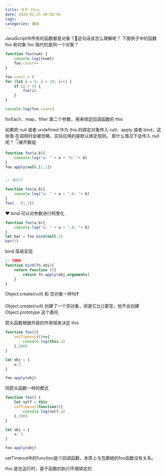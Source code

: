 ```yaml
---
title: 关于 this
date: 2020-02-25 20:58:44
tags:
categories: 基础
---
```


JavaScript中所有的函数都是对象？🤔这句话该怎么理解呢？
下面例子中的函数 foo 和对象 foo 指代的是同一个对象？ 

<!-- more -->


```js
function foo(num) {
    console.log({num})
    foo.count++
}

foo.count = 0
for (let i = 0; i < 10; i++) {
    if (i > 5) {
        foo(i)
    }
}

console.log(foo.count)
```

forEach、map、filter 第二个参数，用来绑定回调函数的 this

如果把 null 或者 undefined 作为 this 的绑定对象传入 call、apply 或者 bind，这些值
在调用时会被忽略，实际应用的是默认绑定规则。
那什么情况下会传入 null 呢？
👇展开数组
```js
function foo(a,b){
    console.log("a: " + a + "b: "+ b)
}
foo.apply(null,[1,2])


// 等同于

function foo(a,b){
    console.log("a: " + a + ",b: "+ b)
}
foo(...[1,2])
```

❤️ bind 可以对参数进行柯里化
```js
function foo(a,b){
    console.log("a: " + a + ",b: "+ b)
}
let bar = foo.bind(null,2)
bar(3)
```

bind 简易实现

```js
// TODO
function bind(fn,obj){
    return function (){
        return fn.apply(obj,arguments)
    }
}
```

Object.create(null) 和 空对象一样吗❓

Object.create(null) 创建了一个空对象，但是它比{}更空，他不会创建 Object.prototype 这个委托


箭头函数根据外层的作用域来决定 this

```js
function foo(){
    setTimeout(()=>{
        console.log(this.a)
    },100)
}

let obj = {
    a:3
}

foo.apply(obj)
```


同箭头函数一样的模式
```js
function foo() {
    let self = this
    setTimeout(function(){
        console.log(self.a)
    },100)
}

let obj = {
    a: 3
}

foo.apply(obj)
```

setTimeout中的function是个回调函数，本质上与包裹她的foo函数没有关系。

this 是在运行时，基于函数的执行环境绑定的